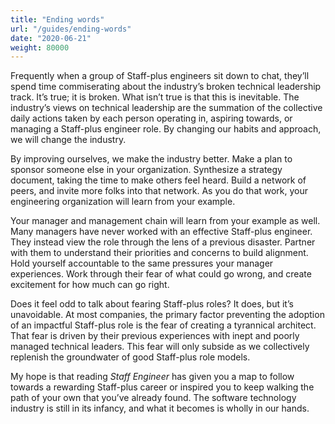 ```yaml
---
title: "Ending words"
url: "/guides/ending-words"
date: "2020-06-21"
weight: 80000
---
```


Frequently when a group of Staff-plus engineers sit down to chat, they’ll spend time commiserating about the industry’s broken technical leadership track. It’s true; it is broken. What isn’t true is that this is inevitable. The industry’s views on technical leadership are the summation of the collective daily actions taken by each person operating in, aspiring towards, or managing a Staff-plus engineer role. By changing our habits and approach, we will change the industry.

By improving ourselves, we make the industry better. Make a plan to sponsor someone else in your organization. Synthesize a strategy document, taking the time to make others feel heard. Build a network of peers, and invite more folks into that network. As you do that work, your engineering organization will learn from your example.

Your manager and management chain will learn from your example as well. Many managers have never worked with an effective Staff-plus engineer. They instead view the role through the lens of a previous disaster. Partner with them to understand their priorities and concerns to build alignment. Hold yourself accountable to the same pressures your manager experiences. Work through their fear of what could go wrong, and create excitement for how much can go right.

Does it feel odd to talk about fearing Staff-plus roles? It does, but it’s unavoidable. At most companies, the primary factor preventing the adoption of an impactful Staff-plus role is the fear of creating a tyrannical architect. That fear is driven by their previous experiences with inept and poorly managed technical leaders. This fear will only subside as we collectively replenish the groundwater of good Staff-plus role models.

My hope is that reading _Staff Engineer_ has given you a map to follow towards a rewarding Staff-plus career or inspired you to keep walking the path of your own that you’ve already found. The software technology industry is still in its infancy, and what it becomes is wholly in our hands.